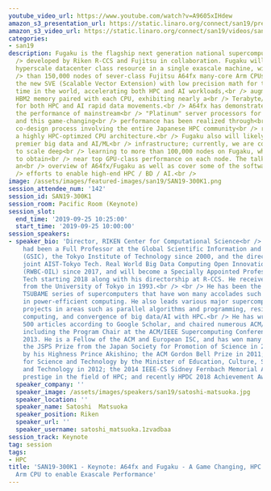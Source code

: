 ```yaml
---
youtube_video_url: https://www.youtube.com/watch?v=A9605xIHdew
amazon_s3_presentation_url: https://static.linaro.org/connect/san19/presentations/san19-300k1.pdf
amazon_s3_video_url: https://static.linaro.org/connect/san19/videos/san19-300k1.mp4
categories:
- san19
description: Fugaku is the flagship next generation national supercomputer being<br
  /> developed by Riken R-CCS and Fujitsu in collaboration. Fugaku will have<br />
  hyperscale datacenter class resource in a single exascale machine, with more<br
  /> than 150,000 nodes of sever-class Fujitsu A64fx many-core Arm CPUs with<br />
  the new SVE (Scalable Vector Extension) with low precision math for the<br /> first
  time in the world, accelerating both HPC and AI workloads,<br /> augmented with
  HBM2 memory paired with each CPU, exhibiting nearly a<br /> Terabyte/s memory bandwidth
  for both HPC and AI rapid data movements.<br /> A64fx has demonstrated up to 8 times
  the performance of mainstream<br /> "Platinum" server processors for HPC workloads,
  and this game-changing<br /> performance has been realized through<br /> extensive
  co-design process involving the entire Japanese HPC community<br /> resulting in
  a highly HPC-optimzed CPU architecture.<br /> Fugaku also will likely to be the
  premier big data and AI/ML<br /> infrastructure; currently, we are conducting research
  to scale deep<br /> learning to more than 100,000 nodes on Fugaku, where we expect
  to obtain<br /> near top GPU-class performance on each node. The talk will give
  an<br /> overview of A64fx/Fugaku as well as cover some of the software ecosystem<br
  /> efforts to enable high-end HPC / BD / AI.<br />
image: /assets/images/featured-images/san19/SAN19-300K1.png
session_attendee_num: '142'
session_id: SAN19-300K1
session_room: Pacific Room (Keynote)
session_slot:
  end_time: '2019-09-25 10:25:00'
  start_time: '2019-09-25 10:00:00'
session_speakers:
- speaker_bio: 'Director, RIKEN Center for Computational Science<br /> Satoshi Matsuoka
    had been a Full Professor at the Global Scientific Information and Computing Center
    (GSIC), the Tokyo Institute of Technology since 2000, and the director of the
    joint AIST-Tokyo Tech. Real World Big Data Computing Open Innovation Laboratory
    (RWBC-OIL) since 2017, and will become a Specially Appointed Professor at Tokyo
    Tech starting 2018 along with his directorship at R-CCS. He received his Ph. D.
    from the University of Tokyo in 1993.<br /> <br /> He has been the leader of the
    TSUBAME series of supercomputers that have won many accolades such as world #1
    in power-efficient computing. He also leads various major supercomputing research
    projects in areas such as parallel algorithms and programming, resilience, green
    computing, and convergence of big data/AI with HPC.<br /> He has written over
    500 articles according to Google Scholar, and chaired numerous ACM/IEEE conferences,
    including the Program Chair at the ACM/IEEE Supercomputing Conference (SC13) in
    2013. He is a Fellow of the ACM and European ISC, and has won many awards, including
    the JSPS Prize from the Japan Society for Promotion of Science in 2006, presented
    by his Highness Prince Akishino; the ACM Gordon Bell Prize in 2011; the Commendation
    for Science and Technology by the Minister of Education, Culture, Sports, Science
    and Technology in 2012; the 2014 IEEE-CS Sidney Fernbach Memorial Award, the highest
    prestige in the field of HPC; and recently HPDC 2018 Achievement Award from ACM.'
  speaker_company: ''
  speaker_image: /assets/images/speakers/san19/satoshi-matsuoka.jpg
  speaker_location: ''
  speaker_name: Satoshi  Matsuoka
  speaker_position: Riken
  speaker_url: ''
  speaker_username: satoshi_matsuoka.1zvadbaa
session_track: Keynote
tag: session
tags:
- HPC
title: 'SAN19-300K1 - Keynote: A64fx and Fugaku - A Game Changing, HPC / AI Optimized
  Arm CPU to enable Exascale Performance'
---
```


